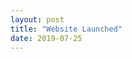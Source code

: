 ```yaml
---
layout: post
title: "Website Launched"
date: 2019-07-25
---
```


<p class = "center><i>Cut virtual red ribbon here</i></p>
